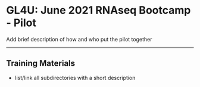 # GL4U: June 2021 RNAseq Bootcamp - Pilot

Add brief description of how and who put the pilot together 

---
## Training Materials
- list/link all subdirectories with a short description 
